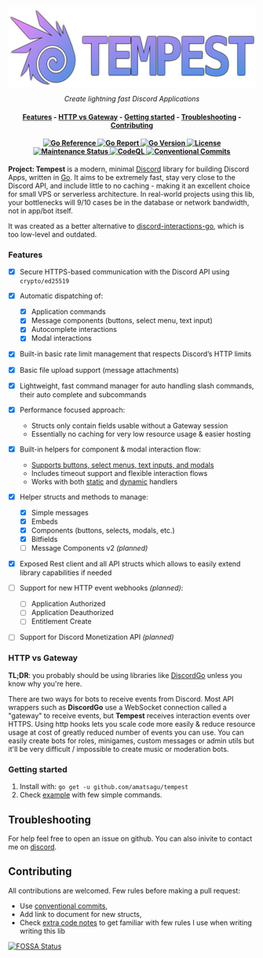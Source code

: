 <div align="center">
    <img align="center" src="/.github/tempest-banner.png" height="165" alt="Tempest library banner">
</div>

<p align="center">
  <i align="center">Create lightning fast Discord Applications</i>
</p>

<h4 align="center">
    <a href="#features">Features</a> - <a href="#http-vs-gateway">HTTP vs Gateway</a> - <a href="#getting-started">Getting started</a> - <a href="#troubleshooting">Troubleshooting</a> - <a href="#contributing">Contributing</a>
</h4>

<h4 align="center">
    <a href="https://pkg.go.dev/github.com/amatsagu/tempest">
        <img src="https://pkg.go.dev/badge/github.com/amatsagu/tempest.svg" alt="Go Reference">
    </a>
    <a href="https://goreportcard.com/report/github.com/amatsagu/tempest">
        <img src="https://goreportcard.com/badge/github.com/amatsagu/tempest" alt="Go Report">
    </a>
    <a href="https://golang.org/doc/devel/release.html">
        <img src="https://img.shields.io/github/go-mod/go-version/amatsagu/tempest" alt="Go Version">
    </a>
    <a href="https://github.com/amatsagu/tempest/blob/development/LICENSE">
        <img src="https://img.shields.io/github/license/Amatsagu/tempest" alt="License">
    </a>
    <a href="https://github.com/amatsagu/tempest">
        <img src="https://img.shields.io/maintenance/yes/2025" alt="Maintenance Status">
    </a>
    <a href="https://github.com/amatsagu/tempest/actions/workflows/github-code-scanning/codeql">
        <img src="https://github.com/amatsagu/tempest/actions/workflows/github-code-scanning/codeql/badge.svg?branch=master" alt="CodeQL">
    </a>
    <a href="https://conventionalcommits.org">
        <img src="https://img.shields.io/badge/Conventional%20Commits-1.0.0-%23FE5196?logo=conventionalcommits&logoColor=white" alt="Conventional Commits">
    </a>
</h4>

**Project: Tempest** is a modern, minimal [Discord](https://discord.com) library for building Discord Apps, written in [Go](https://golang.org/). It aims to be extremely fast, stay very close to the Discord API, and include little to no caching - making it an excellent choice for small VPS or serverless architecture. In real-world projects using this lib, your bottlenecks will 9/10 cases be in the database or network bandwidth, not in app/bot itself.

It was created as a better alternative to [discord-interactions-go](https://github.com/bsdlp/discord-interactions-go), which is too low-level and outdated.

### Features

- [x] Secure HTTPS-based communication with the Discord API using `crypto/ed25519`
- [x] Automatic dispatching of:
    - [x] Application commands
    - [x] Message components (buttons, select menu, text input)
    - [x] Autocomplete interactions
    - [x] Modal interactions  
- [x] Built-in basic rate limit management that respects Discord’s HTTP limits
- [x] Basic file upload support (message attachments)
- [x] Lightweight, fast command manager for auto handling slash commands, their auto complete and subcommands
- [x] Performance focused approach:
    - Structs only contain fields usable without a Gateway session
    - Essentially no caching for very low resource usage & easier hosting
- [x] Built-in helpers for component & modal interaction flow:
  - [Supports buttons, select menus, text inputs, and modals](https://pkg.go.dev/github.com/amatsagu/tempest#Client.AwaitComponent)
  - Includes timeout support and flexible interaction flows
  - Works with both [static](https://pkg.go.dev/github.com/amatsagu/tempest#Client.RegisterComponent) and [dynamic](https://pkg.go.dev/github.com/amatsagu/tempest#Client.AwaitModal) handlers
- [x] Helper structs and methods to manage:
  - [x] Simple messages
  - [x] Embeds
  - [x] Components (buttons, selects, modals, etc.)
  - [x] Bitfields
  - [ ] Message Components v2 *(planned)*
- [x] Exposed Rest client and all API structs which allows to easily extend library capabilities if needed
- [ ] Support for new HTTP event webhooks *(planned)*:
  - [ ] Application Authorized
  - [ ] Application Deauthorized
  - [ ] Entitlement Create
- [ ] Support for Discord Monetization API *(planned)*



### HTTP vs Gateway
**TL;DR**: you probably should be using libraries like [DiscordGo](https://github.com/bwmarrin/discordgo) unless you know why you're here.

There are two ways for bots to receive events from Discord. Most API wrappers such as **DiscordGo** use a WebSocket connection called a "gateway" to receive events, but **Tempest** receives interaction events over HTTPS. Using http hooks lets you scale code more easily & reduce resource usage at cost of greatly reduced number of events you can use. You can easily create bots for roles, minigames, custom messages or admin utils but it'll be very difficult / impossible to create music or moderation bots.



### Getting started
1. Install with: `go get -u github.com/amatsagu/tempest`
2. Check [example](https://github.com/amatsagu/tempest/blob/master/example) with few simple commands.



## Troubleshooting
For help feel free to open an issue on github.
You can also inivite to contact me on [discord](https://discord.com/users/390394829789593601).

## Contributing
All contributions are welcomed.
Few rules before making a pull request:
* Use [conventional commits](https://www.conventionalcommits.org/en/v1.0.0/),
* Add link to document for new structs,
* Check [extra code notes](https://github.com/amatsagu/tempest/blob/master/CODE_NOTES.md) to get familiar with few rules I use when writing writing this lib



[![FOSSA Status](https://app.fossa.com/api/projects/git%2Bgithub.com%2FAmatsagu%2FTempest.svg?type=large)](https://app.fossa.com/projects/git%2Bgithub.com%2FAmatsagu%2FTempest?ref=badge_large)
